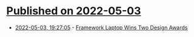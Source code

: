 # [Published on 2022-05-03](index.md)

* [2022-05-03, 19:27:05](https://news.ycombinator.com/item?id=31252424) - [Framework Laptop Wins Two Design Awards](https://frame.work/blog/framework-laptop-wins-two-design-awards)
